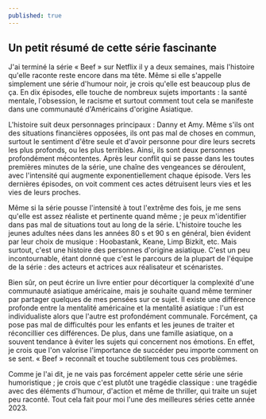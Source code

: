 ```yaml
---
published: true
---
```

## Un petit résumé de cette série fascinante

J'ai terminé la série « Beef » sur Netflix il y a deux semaines, mais l'histoire qu'elle raconte reste encore dans ma tête. Même si elle s'appelle simplement une série d'humour noir, je crois qu'elle est beaucoup plus de ça. En dix épisodes, elle touche de nombreux sujets importants : la santé mentale, l'obsession, le racisme et surtout comment tout cela se manifeste dans une communauté d'Américains d'origine Asiatique.

L'histoire suit deux personnages principaux : Danny et Amy. Même s'ils ont des situations financières opposées, ils ont pas mal de choses en commun, surtout le sentiment d'être seule et d'avoir personne pour dire leurs secrets les plus profonds, ou les plus terribles. Ainsi, ils sont deux personnes profondément mécontentes. Après leur conflit qui se passe dans les toutes premières minutes de la série, une chaîne des vengeances se déroulent, avec l'intensité qui augmente exponentiellement chaque épisode. Vers les dernières épisodes, on voit comment ces actes détruisent leurs vies et les vies de leurs proches.

Même si la série pousse l'intensité à tout l'extrême des fois, je me sens qu'elle est assez réaliste et pertinente quand même ; je peux m'identifier dans pas mal de situations tout au long de la série. L'histoire touche les jeunes adultes nées dans les années 80 s et 90 s en général, bien évident par leur choix de musique : Hoobastank, Keane, Limp Bizkit, etc. Mais surtout, c'est une histoire des personnes d'origine asiatique. C'est un peu incontournable, étant donné que c'est le parcours de la plupart de l'équipe de la série : des acteurs et actrices aux réalisateur et scénaristes.

Bien sûr, on peut écrire un livre entier pour décortiquer la complexité d'une communauté asiatique américaine, mais je souhaite quand même terminer par partager quelques de mes pensées sur ce sujet. Il existe une différence profonde entre la mentalité américaine et la mentalité asiatique : l'un est individualiste alors que l'autre est profondément communale. Forcément, ça pose pas mal de difficultés pour les enfants et les jeunes de traiter et réconcillier ces différences. De plus, dans une famille asiatique, on a souvent tendance à éviter les sujets qui concernent nos émotions. En effet, je crois que l'on valorise l'importance de succéder peu importe comment on se sent. « Beef » reconnaît et touche subtilement tous ces problèmes.

Comme je l'ai dit, je ne vais pas forcément appeler cette série une série humoristique ; je crois que c'est plutôt une tragédie classique : une tragédie avec des éléments d'humour, d'action et même de thriller, qui traite un sujet peu raconté. Tout cela fait pour moi l'une des meilleures séries cette année 2023.